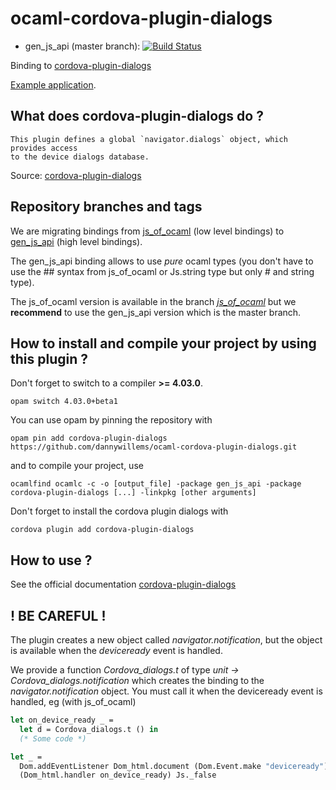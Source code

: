 # ocaml-cordova-plugin-dialogs

* gen_js_api (master branch): [![Build Status](https://travis-ci.org/dannywillems/ocaml-cordova-plugin-dialogs.svg?branch=master)](https://travis-ci.org/dannywillems/ocaml-cordova-plugin-dialogs)

Binding to
[cordova-plugin-dialogs](https://github.com/apache/cordova-plugin-dialogs)

[Example
application](https://github.com/dannywillems/ocaml-cordova-plugin-dialogs-example).

## What does cordova-plugin-dialogs do ?

```
This plugin defines a global `navigator.dialogs` object, which provides access
to the device dialogs database.
```

Source: [cordova-plugin-dialogs](https://github.com/apache/cordova-plugin-dialogs)

## Repository branches and tags

We are migrating bindings from
[js_of_ocaml](https://github.com/ocsigen/js_of_ocaml) (low level bindings) to
[gen_js_api](https://github.com/lexifi/gen_js_api) (high level bindings).

The gen_js_api binding allows to use *pure* ocaml types (you don't have to use
the ## syntax from js_of_ocaml or Js.string type but only # and string type).

The js_of_ocaml version is available in the branch
[*js_of_ocaml*](https://github.com/dannywillems/ocaml-cordova-plugin-dialogs/tree/js_of_ocaml)
but we **recommend** to use the gen_js_api version which is the master branch.

## How to install and compile your project by using this plugin ?

Don't forget to switch to a compiler **>= 4.03.0**.
```Shell
opam switch 4.03.0+beta1
```

You can use opam by pinning the repository with
```Shell
opam pin add cordova-plugin-dialogs https://github.com/dannywillems/ocaml-cordova-plugin-dialogs.git
```

and to compile your project, use
```Shell
ocamlfind ocamlc -c -o [output_file] -package gen_js_api -package cordova-plugin-dialogs [...] -linkpkg [other arguments]
```

Don't forget to install the cordova plugin dialogs with
```Shell
cordova plugin add cordova-plugin-dialogs
```

## How to use ?

See the official documentation
[cordova-plugin-dialogs](https://github.com/apache/cordova-plugin-dialogs)

## ! BE CAREFUL !

The plugin creates a new object called *navigator.notification*, but the object is
available when the *deviceready* event is handled.

We provide a function *Cordova_dialogs.t* of type *unit -> Cordova_dialogs.notification* which creates the
binding to the *navigator.notification* object. You must call it when the deviceready
event is handled, eg (with js_of_ocaml)

```OCaml
let on_device_ready _ =
  let d = Cordova_dialogs.t () in
  (* Some code *)

let _ =
  Dom.addEventListener Dom_html.document (Dom.Event.make "deviceready")
  (Dom_html.handler on_device_ready) Js._false
```
